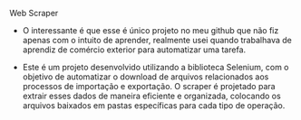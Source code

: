 Web Scraper

- O interessante é que esse é único projeto no meu github que não fiz apenas com o intuito de aprender, realmente usei quando trabalhava de aprendiz de comércio exterior para automatizar uma tarefa.

- Este é um projeto desenvolvido utilizando a biblioteca Selenium, com o objetivo de automatizar o download de arquivos relacionados aos processos de importação e exportação. O scraper é projetado para extrair esses dados de maneira eficiente e organizada, colocando os arquivos baixados em pastas específicas para cada tipo de operação.
